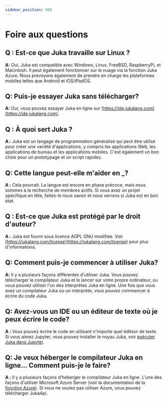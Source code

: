 ```yaml
---
sidebar_position: 998
---
```


# Foire aux questions

## Q : Est-ce que Juka travaille sur Linux ?

**A:** Oui, Juka est compatible avec Windows, Linux, FreeBSD, RaspberryPi, et Macintosh. Il peut également fonctionner sur le nuage via la fonction Juka Azure. Nous prévoyons également de prendre en charge les plateformes mobiles telles que Android et iOS/iPadOS.

## Q: Puis-je essayer Juka sans télécharger?

**A:** Oui, vous pouvez essayer Juka en ligne sur [https://ide.jukalang.com](https://ide.jukalang.com).

## Q : À quoi sert Juka ?

**A :** Juka est un langage de programmation généralisé qui peut être utilisé pour créer une variété d'applications, y compris les applications Web, les applications de bureau et les applications mobiles. C'est également un bon choix pour un prototypage et un script rapides.

## Q: Cette langue peut-elle m'aider en _?

**A :** Cela pourrait. La langue est encore en phase précoce, mais nous sommes à la recherche de membres actifs. Si vous avez un projet spécifique en tête, faites-le nous savoir et nous verrons si Juka est en bon état.

## Q : Est-ce que Juka est protégé par le droit d'auteur?

**A :** Juka est fourni sous licence AGPL GNU modifiée. Voir [https://jukalang.com/license](https://jukalang.com/license) pour plus d'informations.

## Q: Comment puis-je commencer à utiliser Juka?

**A:** Il y a plusieurs façons différentes d'utiliser Juka. Vous pouvez télécharger le compilateur Juka et le lancer sur votre propre ordinateur, ou vous pouvez utiliser l'un des interprètes Juka en ligne. Une fois que vous avez un compilateur Juka ou un interprète, vous pouvez commencer à écrire du code Juka.

## Q: Avez-vous un IDE ou un éditeur de texte où je peux écrire le code?

**A :** Vous pouvez écrire le code en utilisant n'importe quel éditeur de texte. Si vous aimez Jupyter, vous pouvez installer le noyau Juka, voir [exécuter Juka dans Jupyter](https://jukalang.com/docs/run-in-jupyter/).

## Q: Je veux héberger le compilateur Juka en ligne... Comment puis-je le faire?

**A :** Il y a plusieurs façons d'héberger le compilateur Juka en ligne. L'une des façons d'utiliser Microsoft Azure Server (voir la documentation de la [fonction Azure](https://docs.microsoft.com/en-us/azure/azure-functions/functions-create-first)). Si vous ne voulez pas utiliser Azure, vous pouvez télécharger JukaApi.
